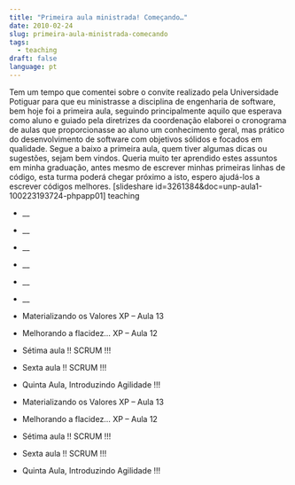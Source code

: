 ```yaml
---
title: "Primeira aula ministrada! Começando…"
date: 2010-02-24
slug: primeira-aula-ministrada-comecando
tags:
  - teaching
draft: false
language: pt
---
```


Tem um tempo que comentei sobre o convite realizado pela Universidade Potiguar para que eu ministrasse a disciplina de engenharia de software, bem hoje foi a primeira aula, seguindo principalmente aquilo que esperava como aluno e guiado pela diretrizes da coordenação elaborei o cronograma de aulas que proporcionasse ao aluno um conhecimento geral, mas prático do desenvolvimento de software com objetivos sólidos e focados em qualidade.
Segue a baixo a primeira aula, quem tiver algumas dicas ou sugestões, sejam bem vindos. Queria muito ter aprendido estes assuntos em minha graduação, antes mesmo de escrever minhas primeiras linhas de código, esta turma poderá chegar próximo a isto, espero ajudá-los a escrever códigos melhores.
[slideshare id=3261384&doc=unp-aula1-100223193724-phpapp01]
teaching
- __
- __
- __
- __
- __
- __

- Materializando os Valores XP – Aula 13
- Melhorando a flacidez… XP – Aula 12
- Sétima aula !! SCRUM !!!
- Sexta aula !! SCRUM !!!
- Quinta Aula, Introduzindo Agilidade !!!

- Materializando os Valores XP – Aula 13
- Melhorando a flacidez… XP – Aula 12
- Sétima aula !! SCRUM !!!
- Sexta aula !! SCRUM !!!
- Quinta Aula, Introduzindo Agilidade !!!